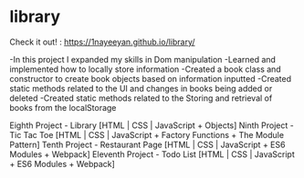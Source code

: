 # library

Check it out! : https://1nayeeyan.github.io/library/

-In this project I expanded my skills in Dom manipulation
-Learned and implemented how to locally store information
-Created a book class and constructor to create book objects based on information inputted
-Created static methods related to the UI and changes in books being added or deleted
-Created static methods related to the Storing and retrieval of books from the localStorage


Eighth Project - Library [HTML | CSS | JavaScript + Objects]
Ninth Project - Tic Tac Toe [HTML | CSS | JavaScript + Factory Functions + The Module Pattern]
Tenth Project - Restaurant Page [HTML | CSS | JavaScript + ES6 Modules + Webpack]
Eleventh Project - Todo List [HTML | CSS | JavaScript + ES6 Modules + Webpack]
